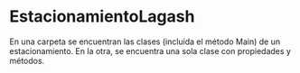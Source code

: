 # EstacionamientoLagash

En una carpeta se encuentran las clases (incluída el método Main) de un estacionamiento. En la otra, se encuentra una sola clase con propiedades y métodos.
